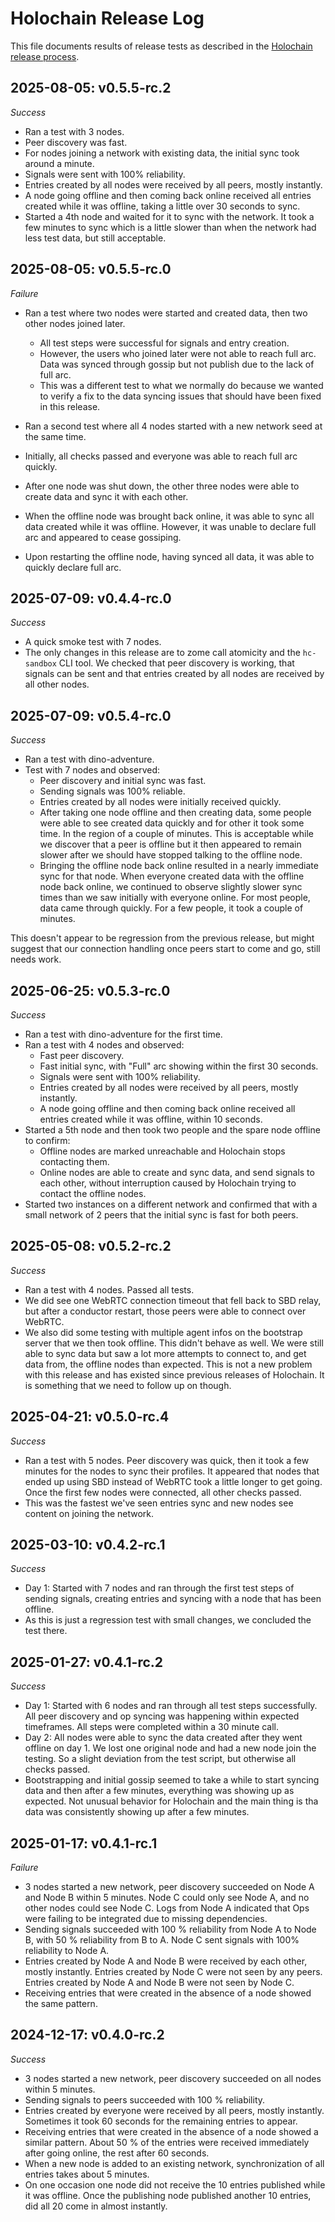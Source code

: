 # Holochain Release Log

This file documents results of release tests as described in the [Holochain release process](RELEASE.md).

## 2025-08-05: v0.5.5-rc.2

*Success*
- Ran a test with 3 nodes.
- Peer discovery was fast.
- For nodes joining a network with existing data, the initial sync took around a minute.
- Signals were sent with 100% reliability.
- Entries created by all nodes were received by all peers, mostly instantly.
- A node going offline and then coming back online received all entries created while it was offline, taking a little 
  over 30 seconds to sync.
- Started a 4th node and waited for it to sync with the network. It took a few minutes to sync which is a little slower
  than when the network had less test data, but still acceptable.

## 2025-08-05: v0.5.5-rc.0

*Failure*
- Ran a test where two nodes were started and created data, then two other nodes joined later.
  - All test steps were successful for signals and entry creation.
  - However, the users who joined later were not able to reach full arc. Data was synced through gossip but not publish
    due to the lack of full arc.
  - This was a different test to what we normally do because we wanted to verify a fix to the data syncing issues that
    should have been fixed in this release.

- Ran a second test where all 4 nodes started with a new network seed at the same time.
- Initially, all checks passed and everyone was able to reach full arc quickly.
- After one node was shut down, the other three nodes were able to create data and sync it with each other.
- When the offline node was brought back online, it was able to sync all data created while it was offline. However, it
  was unable to declare full arc and appeared to cease gossiping.
- Upon restarting the offline node, having synced all data, it was able to quickly declare full arc.

## 2025-07-09: v0.4.4-rc.0

*Success*
- A quick smoke test with 7 nodes.
- The only changes in this release are to zome call atomicity and the `hc-sandbox` CLI tool. We checked that peer 
  discovery is working, that signals can be sent and that entries created by all nodes are received by all other nodes.

## 2025-07-09: v0.5.4-rc.0

*Success*
- Ran a test with dino-adventure.
- Test with 7 nodes and observed:
  - Peer discovery and initial sync was fast.
  - Sending signals was 100% reliable.
  - Entries created by all nodes were initially received quickly.
  - After taking one node offline and then creating data, some people were able to see created data quickly and for
    other it took some time. In the region of a couple of minutes. This is acceptable while we discover that a peer
    is offline but it then appeared to remain slower after we should have stopped talking to the offline node.
  - Bringing the offline node back online resulted in a nearly immediate sync for that node. When everyone created data
    with the offline node back online, we continued to observe slightly slower sync times than we saw initially with
    everyone online. For most people, data came through quickly. For a few people, it took a couple of minutes.

This doesn't appear to be regression from the previous release, but might suggest that our connection handling once 
peers start to come and go, still needs work.

## 2025-06-25: v0.5.3-rc.0

*Success*
- Ran a test with dino-adventure for the first time.
- Ran a test with 4 nodes and observed:
  - Fast peer discovery.
  - Fast initial sync, with "Full" arc showing within the first 30 seconds.
  - Signals were sent with 100% reliability.
  - Entries created by all nodes were received by all peers, mostly instantly.
  - A node going offline and then coming back online received all entries created while it was offline, within 10 seconds.
- Started a 5th node and then took two people and the spare node offline to confirm:
  - Offline nodes are marked unreachable and Holochain stops contacting them.
  - Online nodes are able to create and sync data, and send signals to each other, without interruption caused by Holochain
    trying to contact the offline nodes.
- Started two instances on a different network and confirmed that with a small network of 2 peers that the initial sync is
  fast for both peers.

## 2025-05-08: v0.5.2-rc.2

*Success*
- Ran a test with 4 nodes. Passed all tests.
- We did see one WebRTC connection timeout that fell back to SBD relay, but after a conductor restart, those peers
  were able to connect over WebRTC.
- We also did some testing with multiple agent infos on the bootstrap server that we then took offline. This didn't 
  behave as well. We were still able to sync data but saw a lot more attempts to connect to, and get data from, the 
  offline nodes than expected. This is not a new problem with this release and has existed since previous releases of 
  Holochain. It is something that we need to follow up on though.

## 2025-04-21: v0.5.0-rc.4

*Success*
- Ran a test with 5 nodes. Peer discovery was quick, then it took a few minutes for the nodes to sync their profiles.
  It appeared that nodes that ended up using SBD instead of WebRTC took a little longer to get going. Once the first
  few nodes were connected, all other checks passed.
- This was the fastest we've seen entries sync and new nodes see content on joining the network.

## 2025-03-10: v0.4.2-rc.1

*Success*
- Day 1: Started with 7 nodes and ran through the first test steps of sending signals, creating entries and syncing 
  with a node that has been offline.
- As this is just a regression test with small changes, we concluded the test there.

## 2025-01-27: v0.4.1-rc.2

*Success*
- Day 1: Started with 6 nodes and ran through all test steps successfully. All peer discovery and op syncing was 
  happening within expected timeframes. All steps were completed within a 30 minute call.
- Day 2: All nodes were able to sync the data created after they went offline on day 1. We lost one original node and 
  had a new node join the testing. So a slight deviation from the test script, but otherwise all checks passed.
- Bootstrapping and initial gossip seemed to take a while to start syncing data and then after a few minutes, 
  everything was showing up as expected. Not unusual behavior for Holochain and the main thing is tha data was
  consistently showing up after a few minutes.

## 2025-01-17: v0.4.1-rc.1

*Failure*
- 3 nodes started a new network, peer discovery succeeded on Node A and Node B within 5 minutes. Node C could only see Node A, and no other nodes could see Node C. Logs from Node A indicated that Ops were failing to be integrated due to missing dependencies.
- Sending signals succeeded with 100 % reliability from Node A to Node B, with 50 % reliability from B to A. Node C sent signals with 100% reliability to Node A.
- Entries created by Node A and Node B were received by each other, mostly instantly. Entries created by Node C were not seen by any peers. Entries created by Node A and Node B were not seen by Node C.
- Receiving entries that were created in the absence of a node showed the same pattern.

## 2024-12-17: v0.4.0-rc.2

*Success*
- 3 nodes started a new network, peer discovery succeeded on all nodes within 5 minutes.
- Sending signals to peers succeeded with 100 % reliability.
- Entries created by everyone were received by all peers, mostly instantly. Sometimes it took 60 seconds for the remaining entries to appear.
- Receiving entries that were created in the absence of a node showed a similar pattern. About 50 % of the entries were received immediately after going online, the rest after 60 seconds.
- When a new node is added to an existing network, synchronization of all entries takes about 5 minutes.
- On one occasion one node did not receive the 10 entries published while it was offline. Once the publishing node published another 10 entries, did all 20 come in almost instantly.
